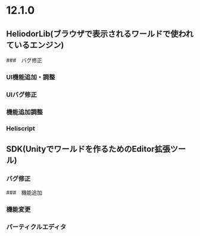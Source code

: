 # 12.1.0

## HeliodorLib(ブラウザで表示されるワールドで使われているエンジン)

###　バグ修正


### UI機能追加・調整


### UIバグ修正

### 機能追加調整

### Heliscript

## SDK(Unityでワールドを作るためのEditor拡張ツール)


### バグ修正

###　機能追加

### 機能変更

### パーティクルエディタ
